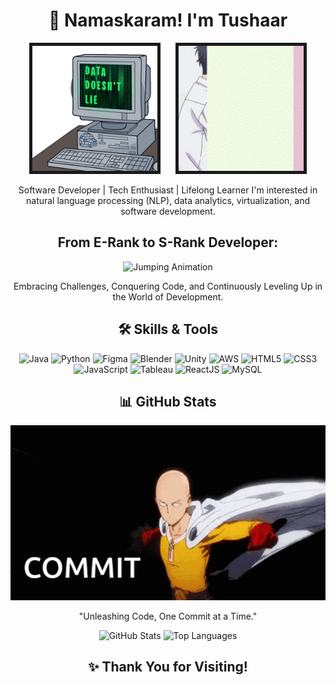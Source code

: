 <div align="center">

# 🙏 Namaskaram! I'm Tushaar
<div class = "datanotlies">
  <img src="data-code.gif" style="margin-right: 10px; ;" width="200px" height="200px" border ="5">
  <img src="wotakai2.gif" style="margin-left: 10px;" width="200px" height="200px" border ="5">
  </div>

Software Developer | Tech Enthusiast | Lifelong Learner
I'm interested in natural language processing (NLP), data analytics, virtualization, and software development.

## **From E-Rank to S-Rank Developer:**
![Jumping Animation](./sung-jin-woo-jing-woo.gif)

<p>Embracing Challenges, Conquering Code, and Continuously Leveling Up in the World of Development.</p>

## 🛠 **Skills & Tools**
![Java](https://img.shields.io/badge/Java-%23ED8B00.svg?style=for-the-badge&logo=java&logoColor=white)
![Python](https://img.shields.io/badge/Python-3776AB?style=for-the-badge&logo=python&logoColor=white)
![Figma](https://img.shields.io/badge/Figma-F24E1E?style=for-the-badge&logo=figma&logoColor=white)
![Blender](https://img.shields.io/badge/Blender-F5792A?style=for-the-badge&logo=blender&logoColor=white)
![Unity](https://img.shields.io/badge/Unity-100000?style=for-the-badge&logo=unity&logoColor=white)
![AWS](https://img.shields.io/badge/Amazon_AWS-232F3E?style=for-the-badge&logo=amazon-aws&logoColor=white)
![HTML5](https://img.shields.io/badge/HTML5-E34F26?style=for-the-badge&logo=html5&logoColor=white)
![CSS3](https://img.shields.io/badge/CSS3-1572B6?style=for-the-badge&logo=css3&logoColor=white)
![JavaScript](https://img.shields.io/badge/JavaScript-323330?style=for-the-badge&logo=javascript&logoColor=F7DF1E)
![Tableau](https://img.shields.io/badge/Tableau-E97627?style=for-the-badge&logo=tableau&logoColor=white)
![ReactJS](https://img.shields.io/badge/React-20232A?style=for-the-badge&logo=react&logoColor=61DAFB)
![MySQL](https://img.shields.io/badge/MySQL-4479A1?style=for-the-badge&logo=mysql&logoColor=white)

## 📊 **GitHub Stats**
![Commit Animation](./OPM.gif)

<p>"Unleashing Code, One Commit at a Time."</p>


![GitHub Stats](https://github-readme-stats.vercel.app/api?username=YTushaar&show_icons=true&theme=radical)
![Top Languages](https://github-readme-stats.vercel.app/api/top-langs/?username=YTushaar&layout=compact&theme=radical)

## ✨ Thank You for Visiting!

</div>
